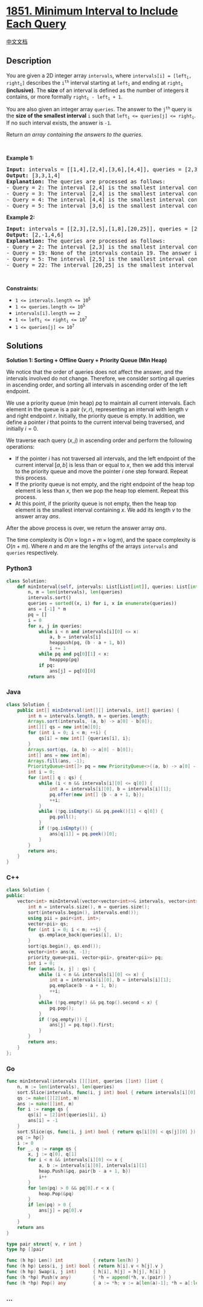 # [1851. Minimum Interval to Include Each Query](https://leetcode.com/problems/minimum-interval-to-include-each-query)

[中文文档](/solution/1800-1899/1851.Minimum%20Interval%20to%20Include%20Each%20Query/README.md)

## Description

<p>You are given a 2D integer array <code>intervals</code>, where <code>intervals[i] = [left<sub>i</sub>, right<sub>i</sub>]</code> describes the <code>i<sup>th</sup></code> interval starting at <code>left<sub>i</sub></code> and ending at <code>right<sub>i</sub></code> <strong>(inclusive)</strong>. The <strong>size</strong> of an interval is defined as the number of integers it contains, or more formally <code>right<sub>i</sub> - left<sub>i</sub> + 1</code>.</p>

<p>You are also given an integer array <code>queries</code>. The answer to the <code>j<sup>th</sup></code> query is the <strong>size of the smallest interval</strong> <code>i</code> such that <code>left<sub>i</sub> &lt;= queries[j] &lt;= right<sub>i</sub></code>. If no such interval exists, the answer is <code>-1</code>.</p>

<p>Return <em>an array containing the answers to the queries</em>.</p>

<p>&nbsp;</p>
<p><strong class="example">Example 1:</strong></p>

<pre>
<strong>Input:</strong> intervals = [[1,4],[2,4],[3,6],[4,4]], queries = [2,3,4,5]
<strong>Output:</strong> [3,3,1,4]
<strong>Explanation:</strong> The queries are processed as follows:
- Query = 2: The interval [2,4] is the smallest interval containing 2. The answer is 4 - 2 + 1 = 3.
- Query = 3: The interval [2,4] is the smallest interval containing 3. The answer is 4 - 2 + 1 = 3.
- Query = 4: The interval [4,4] is the smallest interval containing 4. The answer is 4 - 4 + 1 = 1.
- Query = 5: The interval [3,6] is the smallest interval containing 5. The answer is 6 - 3 + 1 = 4.
</pre>

<p><strong class="example">Example 2:</strong></p>

<pre>
<strong>Input:</strong> intervals = [[2,3],[2,5],[1,8],[20,25]], queries = [2,19,5,22]
<strong>Output:</strong> [2,-1,4,6]
<strong>Explanation:</strong> The queries are processed as follows:
- Query = 2: The interval [2,3] is the smallest interval containing 2. The answer is 3 - 2 + 1 = 2.
- Query = 19: None of the intervals contain 19. The answer is -1.
- Query = 5: The interval [2,5] is the smallest interval containing 5. The answer is 5 - 2 + 1 = 4.
- Query = 22: The interval [20,25] is the smallest interval containing 22. The answer is 25 - 20 + 1 = 6.
</pre>

<p>&nbsp;</p>
<p><strong>Constraints:</strong></p>

<ul>
	<li><code>1 &lt;= intervals.length &lt;= 10<sup>5</sup></code></li>
	<li><code>1 &lt;= queries.length &lt;= 10<sup>5</sup></code></li>
	<li><code>intervals[i].length == 2</code></li>
	<li><code>1 &lt;= left<sub>i</sub> &lt;= right<sub>i</sub> &lt;= 10<sup>7</sup></code></li>
	<li><code>1 &lt;= queries[j] &lt;= 10<sup>7</sup></code></li>
</ul>

## Solutions

**Solution 1: Sorting + Offline Query + Priority Queue (Min Heap)**

We notice that the order of queries does not affect the answer, and the intervals involved do not change. Therefore, we consider sorting all queries in ascending order, and sorting all intervals in ascending order of the left endpoint.

We use a priority queue (min heap) $pq$ to maintain all current intervals. Each element in the queue is a pair $(v, r)$, representing an interval with length $v$ and right endpoint $r$. Initially, the priority queue is empty. In addition, we define a pointer $i$ that points to the current interval being traversed, and initially $i=0$.

We traverse each query $(x, j)$ in ascending order and perform the following operations:

-   If the pointer $i$ has not traversed all intervals, and the left endpoint of the current interval $[a, b]$ is less than or equal to $x$, then we add this interval to the priority queue and move the pointer $i$ one step forward. Repeat this process.
-   If the priority queue is not empty, and the right endpoint of the heap top element is less than $x$, then we pop the heap top element. Repeat this process.
-   At this point, if the priority queue is not empty, then the heap top element is the smallest interval containing $x$. We add its length $v$ to the answer array $ans$.

After the above process is over, we return the answer array $ans$.

The time complexity is $O(n \times \log n + m \times \log m)$, and the space complexity is $O(n + m)$. Where $n$ and $m$ are the lengths of the arrays `intervals` and `queries` respectively.

<!-- tabs:start -->

### **Python3**

```python
class Solution:
    def minInterval(self, intervals: List[List[int]], queries: List[int]) -> List[int]:
        n, m = len(intervals), len(queries)
        intervals.sort()
        queries = sorted((x, i) for i, x in enumerate(queries))
        ans = [-1] * m
        pq = []
        i = 0
        for x, j in queries:
            while i < n and intervals[i][0] <= x:
                a, b = intervals[i]
                heappush(pq, (b - a + 1, b))
                i += 1
            while pq and pq[0][1] < x:
                heappop(pq)
            if pq:
                ans[j] = pq[0][0]
        return ans
```

### **Java**

```java
class Solution {
    public int[] minInterval(int[][] intervals, int[] queries) {
        int n = intervals.length, m = queries.length;
        Arrays.sort(intervals, (a, b) -> a[0] - b[0]);
        int[][] qs = new int[m][0];
        for (int i = 0; i < m; ++i) {
            qs[i] = new int[] {queries[i], i};
        }
        Arrays.sort(qs, (a, b) -> a[0] - b[0]);
        int[] ans = new int[m];
        Arrays.fill(ans, -1);
        PriorityQueue<int[]> pq = new PriorityQueue<>((a, b) -> a[0] - b[0]);
        int i = 0;
        for (int[] q : qs) {
            while (i < n && intervals[i][0] <= q[0]) {
                int a = intervals[i][0], b = intervals[i][1];
                pq.offer(new int[] {b - a + 1, b});
                ++i;
            }
            while (!pq.isEmpty() && pq.peek()[1] < q[0]) {
                pq.poll();
            }
            if (!pq.isEmpty()) {
                ans[q[1]] = pq.peek()[0];
            }
        }
        return ans;
    }
}
```

### **C++**

```cpp
class Solution {
public:
    vector<int> minInterval(vector<vector<int>>& intervals, vector<int>& queries) {
        int n = intervals.size(), m = queries.size();
        sort(intervals.begin(), intervals.end());
        using pii = pair<int, int>;
        vector<pii> qs;
        for (int i = 0; i < m; ++i) {
            qs.emplace_back(queries[i], i);
        }
        sort(qs.begin(), qs.end());
        vector<int> ans(m, -1);
        priority_queue<pii, vector<pii>, greater<pii>> pq;
        int i = 0;
        for (auto& [x, j] : qs) {
            while (i < n && intervals[i][0] <= x) {
                int a = intervals[i][0], b = intervals[i][1];
                pq.emplace(b - a + 1, b);
                ++i;
            }
            while (!pq.empty() && pq.top().second < x) {
                pq.pop();
            }
            if (!pq.empty()) {
                ans[j] = pq.top().first;
            }
        }
        return ans;
    }
};
```

### **Go**

```go
func minInterval(intervals [][]int, queries []int) []int {
	n, m := len(intervals), len(queries)
	sort.Slice(intervals, func(i, j int) bool { return intervals[i][0] < intervals[j][0] })
	qs := make([][2]int, m)
	ans := make([]int, m)
	for i := range qs {
		qs[i] = [2]int{queries[i], i}
		ans[i] = -1
	}
	sort.Slice(qs, func(i, j int) bool { return qs[i][0] < qs[j][0] })
	pq := hp{}
	i := 0
	for _, q := range qs {
		x, j := q[0], q[1]
		for i < n && intervals[i][0] <= x {
			a, b := intervals[i][0], intervals[i][1]
			heap.Push(&pq, pair{b - a + 1, b})
			i++
		}
		for len(pq) > 0 && pq[0].r < x {
			heap.Pop(&pq)
		}
		if len(pq) > 0 {
			ans[j] = pq[0].v
		}
	}
	return ans
}

type pair struct{ v, r int }
type hp []pair

func (h hp) Len() int           { return len(h) }
func (h hp) Less(i, j int) bool { return h[i].v < h[j].v }
func (h hp) Swap(i, j int)      { h[i], h[j] = h[j], h[i] }
func (h *hp) Push(v any)        { *h = append(*h, v.(pair)) }
func (h *hp) Pop() any          { a := *h; v := a[len(a)-1]; *h = a[:len(a)-1]; return v }
```

### **...**

```

```

<!-- tabs:end -->
